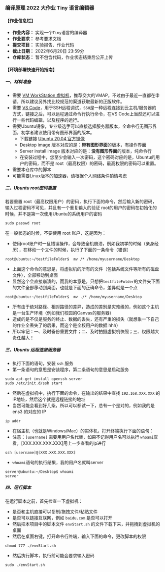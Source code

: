 ### 编译原理 2022 大作业 Tiny 语言编辑器

#### 【作业信息栏】

- **作业内容：** 实现一个`Tiny`语言的编译器
- **作业要求：** 参考要求文档
- **提交项目：** 实验报告、作业代码
- **截止日期：** 2022年6月20日 23:59分
- **仓库状态：** 暂不包含代码，作业状态结束后公开上传

#### 【环境部署快速开始指南】

##### 一、材料准备
- 需要 [VM WorkStation 虚拟机](https://www.vmware.com/company/labs-academic-software.html)，推荐交大的VMAP，不过由于最近一直都在申请，所以建议另外找比较规范的渠道获取最新的正版软件。
- 需要 [VS Code](https://code.visualstudio.com/)，用于SSH远程调试，`SSH`是一种远程连接到云主机/服务器的方式，链接之后，可以远程通过命令行执行命令，在VS Code上当然还可以进行一些代码编辑，以及程序的运行。
- 需要Ubuntu镜像，专业级选手可以直接选择服务器版本，全命令行无图形界面，初学者建议使用带有图形界面的版本。
  - 下载链接 [Ubuntu 20.04 官方镜像]([https://cn.ubuntu.com/download/alternative-downloads](https://releases.ubuntu.com/20.04.4/))
  - Desktop image 版本对应的是：**带有图形界面**的版本，有操作界面
  - Server install image 版本对应的是：**没有图形界面**的版本，纯命令行
  - 在安装过程中，您至少会输入一次密码，这个密码对应的是，Ubuntu的用户的密码，而不是 root（最高权限）的密码，最高权限的密码可以重置。
- 需要本仓库中的脚本
- 可能需要Linux版本的加速器，请根据个人网络条件酌情考虑

##### 二、Ubuntu root密码重置
若要重置 root（最高权限用户）的密码，执行下面的命令，然后输入新的密码，输入过程密码不可见，并且有一个重复输入的验证
root的用户的密码在初始化的时候，并不是第一次使用Ubuntu的系统用户的密码
```
sudo passwd root
```
在一般状态的时候，不要使用 root 账户，这是因为：
- 使用root账户时一旦错误操作，会导致全机崩溃，例如我初学的时候（亲身经历），在移动一个文件的时候，执行了下面的一条命令（错误）
```
root@ubuntu:~/testfileFolder$  mv /* /home/myusername/Desktop
```
- 上面这个命令的意思是，将虚拟机的所有的文件（包括系统文件等所有的磁盘文件），全部移动到桌面
- 显然这个会直接崩溃的，而我的本意是，只想把`testfileFolder`的文件夹下面的文件全部移动到桌面，也就是下面的正确命令，差异就是一个点
```
root@ubuntu:~/testfileFolder$  mv ./* /home/myusername/Desktop
```
- 所有由于绝对路径、相对路径的差异，造成的差别是灾难级的，例如这个主机是一台生产环境（例如我们校园的Canvas的服务器）
- 造成的是不仅是服务的终止、数据的丢失，还有严重的损失（就想象一下自己的作业全丢失了的后果，而这个是全校用户的数据 hhh）
- 所以牢记：一、及时备份重要文件；二、及时拍摄虚拟机快照；三、权限越大责任越大！


##### 三、Ubuntu 远程连接服务器
- 执行下面的语句，安装 `ssh` 服务
- 第一条语句的意思是安装程序，第二条语句的意思是启动服务
```
sudo apt-get install openssh-server
sudo /etc/init.d/ssh start
```

- 然后在虚拟机中，执行下面的命令，在输出的结果中查找 `192.168.XXX.XXX` 的IP地址，然后这个就是远程链接的地址
- 当然可能会看到好几条，所以可以都试一下，总有一个是对的，例如我的是 ens3 的对应的 IP
```
ip addr
```

- 在宿主机（也就是Windows/Mac）的实体机，打开终端执行下面的语句：
- 注意：`[username]` 需要用用户名代替，如果不记得用户名可以执行 `whoami`查看，[XXX.XXX.XXX.XXX]用上一步查看的ip进行
```
ssh [username]@[XXX.XXX.XXX.XXX]
```

- `whoami`语句的执行结果，我的用户名就叫server
```
server@ubuntu:~/Desktop$ whoami
server
```

##### 四、运行脚本
在运行脚本之前，首先检查一下虚拟机：
- 是否和主机直接可以复制/拖拽文件/粘贴文件
- 是否可以链接互联网，例如 `baidu.com` 是否可以打开
- 然后把本项目中的脚本文件 `envStart.sh` 的文件下载下来，并拖拽到虚拟机的桌面
- 然后在桌面右键，打开命令行终端，输入下面的命令，更改脚本的权限
```
chmod 777 ./envStart.sh
```
- 然后执行脚本，执行前可能会要求输入密码
```
sudo ./envStart.sh
```









